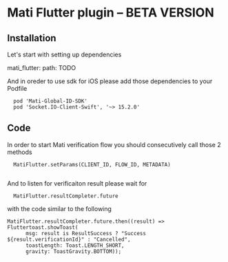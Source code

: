 # Mati Flutter plugin – BETA VERSION


## Installation

Let's start with setting up dependencies 

mati_flutter:
    path: TODO

And in oreder to use sdk for iOS please add those dependencies to your Podfile

```
  pod 'Mati-Global-ID-SDK'
  pod 'Socket.IO-Client-Swift', '~> 15.2.0'
```


## Code

In order to start Mati verification flow you should сonsecutively call those 2 methods 

```
  MatiFlutter.setParams(CLIENT_ID, FLOW_ID, METADATA)
```

```

```
And to listen for verificaiton result please wait for

```
  MatiFlutter.resultCompleter.future
```

with the code similar to the following

```
MatiFlutter.resultCompleter.future.then((result) => Fluttertoast.showToast(
      msg: result is ResultSuccess ? "Success ${result.verificationId}" : "Cancelled",
      toastLength: Toast.LENGTH_SHORT,
      gravity: ToastGravity.BOTTOM));
```
